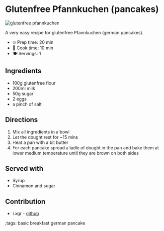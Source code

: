 # Glutenfree Pfannkuchen (pancakes)

![glutenfree pfannkuchen](pix/glutenfree-pfannkuchen.webp)

A very easy recipe for glutenfree Pfannkuchen (german pancakes).

- ⏲ Prep time: 20 min
- 🍳 Cook time: 10 min
- 🍽 Servings: 1

## Ingredients

- 100g glutenfree flour
- 200ml milk
- 50g sugar
- 2 eggs
- a pinch of salt

## Directions

1. Mix all ingredients in a bowl
2. Let the dought rest for ~15 mins
3. Heat a pan with a bit butter
4. For each pancake spread a ladle of dought in the pan and bake them at lower medium temperature until they are brown on both sides

## Served with

- Syrup
- Cinnamon and sugar

## Contribution

- Lxgr - [github](https://github.com/lxgr-linux)

;tags: basic breakfast german pancake
